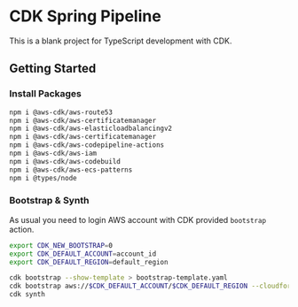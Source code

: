 # CDK Spring Pipeline

This is a blank project for TypeScript development with CDK.

## Getting Started

### Install Packages

```bash
npm i @aws-cdk/aws-route53
npm i @aws-cdk/aws-certificatemanager
npm i @aws-cdk/aws-elasticloadbalancingv2
npm i @aws-cdk/aws-certificatemanager
npm i @aws-cdk/aws-codepipeline-actions
npm i @aws-cdk/aws-iam
npm i @aws-cdk/aws-codebuild
npm i @aws-cdk/aws-ecs-patterns
npm i @types/node
```

### Bootstrap & Synth

As usual you need to login AWS account with CDK provided `bootstrap` action.
```bash
export CDK_NEW_BOOTSTRAP=0
export CDK_DEFAULT_ACCOUNT=account_id
export CDK_DEFAULT_REGION=default_region
```
```bash
cdk bootstrap --show-template > bootstrap-template.yaml 
cdk bootstrap aws://$CDK_DEFAULT_ACCOUNT/$CDK_DEFAULT_REGION --cloudformation-execution-policies arn:aws:iam::aws:policy/AdministratorAccess --template bootstrap-template.yaml
cdk synth 
```
